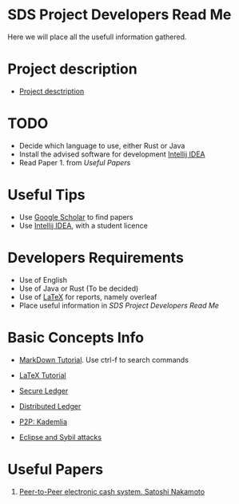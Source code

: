 # SDS Project Developers Read Me

Here we will place all the usefull information gathered.

# Project description
+ [Project desctription](https://cdn-uploads.piazza.com/paste/itcshcp58zg2wx/322a726fbdcbf1a588ba1dc7303e2f3a4b19edc48533f92960b58c672ab4a8eb/assigment.pdf)

# TODO
+ Decide which language to use, either Rust or Java
+ Install the advised software for development [Intellij IDEA](https://www.jetbrains.com/community/education/#students)
+ Read Paper 1. from *Useful Papers*

# Useful Tips
+ Use [Google Scholar](https://scholar.google.com/) to find papers
+ Use [Intellij IDEA](https://www.jetbrains.com/community/education/#students), with a student licence

# Developers Requirements
+ Use of English
+ Use of Java or Rust (To be decided)
+ Use of [LaTeX](https://www.overleaf.com/) for reports, namely overleaf
+ Place useful information in *SDS Project Developers Read Me*

# Basic Concepts Info 

+ [MarkDown Tutorial](https://wordpress.com/support/markdown-quick-reference/). Use ctrl-f to search commands

+ [LaTeX Tutorial](https://www.overleaf.com/learn/latex/Learn_LaTeX_in_30_minutes)

+ [Secure Ledger](https://computersciencewiki.org/index.php/Ledger)

+ [Distributed Ledger](https://www.investopedia.com/terms/d/distributed-ledgers.asp#:~:text=A%20distributed%20ledger%20is%20a,geographies%2C%20accessible%20by%20multiple%20people)

+ [P2P: Kademlia](https://en.wikipedia.org/wiki/Kademlia)

+ [Eclipse and Sybil attacks](https://bitcoin.stackexchange.com/questions/61151/eclipse-attack-vs-sybil-attack)

# Useful Papers

1. [Peer-to-Peer  electronic cash system. Satoshi Nakamoto](https://klausnordby.com/bitcoin/Bitcoin_Whitepaper_Document_HD.pdf)

